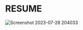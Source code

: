 # RESUME

![Screenshot 2023-07-28 204033](https://github.com/AashishNandakumar/Resume/assets/98106129/3881be03-70cf-40ea-911f-971256bfd3e5)

